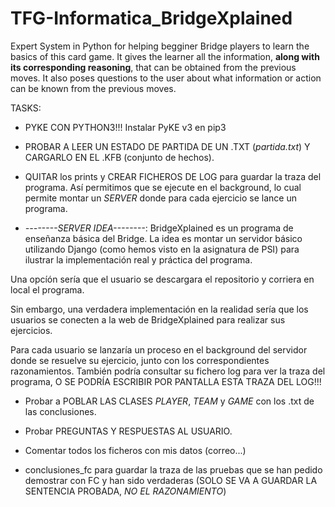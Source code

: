 # TFG-Informatica_BridgeXplained
Expert System in Python for helping begginer Bridge players to learn the basics of this card game. It gives the learner all the information, **along with its corresponding reasoning**, that can be obtained from the previous moves. It also poses questions to the user about what information or action can be known from the previous moves.


TASKS:
-	PYKE CON PYTHON3!!! Instalar PyKE v3 en pip3
-	PROBAR A LEER UN ESTADO DE PARTIDA DE UN .TXT (*partida.txt*) Y CARGARLO EN EL .KFB (conjunto de hechos).

-	QUITAR los prints y CREAR FICHEROS DE LOG para guardar la traza del programa. Así permitimos que se ejecute en el background, lo cual permite montar un *SERVER* donde para cada ejercicio se lance un programa.

-	*--------SERVER IDEA--------*: BridgeXplained es un programa de enseñanza básica del Bridge. La idea es montar un servidor básico utilizando Django (como hemos visto en la asignatura de PSI) para ilustrar la implementación real y práctica del programa.

Una opcíón sería que el usuario se descargara el repositorio y corriera en local el programa.

Sin embargo, una verdadera implementación en la realidad sería que los usuarios se conecten a la web de BridgeXplained para realizar sus ejercicios.

Para cada usuario se lanzaría un proceso en el background del servidor donde se resuelve su ejercicio, junto con los correspondientes razonamientos. También podría consultar su fichero log para ver la traza del programa, O SE PODRÍA ESCRIBIR POR PANTALLA ESTA TRAZA DEL LOG!!!

-	Probar a POBLAR LAS CLASES *PLAYER*, *TEAM* y *GAME* con los .txt de las conclusiones.

-	Probar PREGUNTAS Y RESPUESTAS AL USUARIO.

-	Comentar todos los ficheros con mis datos (correo...)




-	conclusiones_fc para guardar la traza de las pruebas que se han pedido demostrar con FC y han sido verdaderas (SOLO SE VA A GUARDAR LA SENTENCIA PROBADA, *NO EL RAZONAMIENTO*)